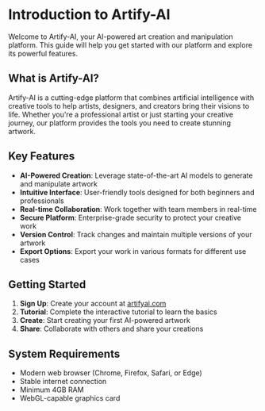 # Introduction to Artify-AI

Welcome to Artify-AI, your AI-powered art creation and manipulation platform. This guide will help you get started with our platform and explore its powerful features.

## What is Artify-AI?

Artify-AI is a cutting-edge platform that combines artificial intelligence with creative tools to help artists, designers, and creators bring their visions to life. Whether you're a professional artist or just starting your creative journey, our platform provides the tools you need to create stunning artwork.

## Key Features

- **AI-Powered Creation**: Leverage state-of-the-art AI models to generate and manipulate artwork
- **Intuitive Interface**: User-friendly tools designed for both beginners and professionals
- **Real-time Collaboration**: Work together with team members in real-time
- **Secure Platform**: Enterprise-grade security to protect your creative work
- **Version Control**: Track changes and maintain multiple versions of your artwork
- **Export Options**: Export your work in various formats for different use cases

## Getting Started

1. **Sign Up**: Create your account at [artifyai.com](https://artifyai.com)
2. **Tutorial**: Complete the interactive tutorial to learn the basics
3. **Create**: Start creating your first AI-powered artwork
4. **Share**: Collaborate with others and share your creations

## System Requirements

- Modern web browser (Chrome, Firefox, Safari, or Edge)
- Stable internet connection
- Minimum 4GB RAM
- WebGL-capable graphics card